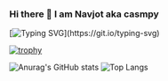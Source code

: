 ### Hi there 👋 I am Navjot aka casmpy  
[![Typing SVG](https://readme-typing-svg.herokuapp.com?color=FFFFFF&lines=.........................)](https://git.io/typing-svg)

[![trophy](https://github-profile-trophy.vercel.app/?username=casmpy&theme=onedark)](https://github.com/ryo-ma/github-profile-trophy)


![Anurag's GitHub stats](https://github-readme-stats.vercel.app/api?username=casmpy&show_icons=true&theme=onedark)
![Top Langs](https://github-readme-stats.vercel.app/api/top-langs/?username=casmpy&layout=compact&theme=onedark)





